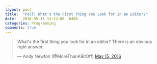 ```yaml
---
layout: post
title:  "Poll: What's the First Thing You Look for in an Editor?"
date:   2016-05-15 13:22:06 -0400
categories: Programming
comments: true
---
```

<blockquote class="twitter-tweet" data-lang="en"><p lang="en" dir="ltr">What&#39;s the first thing you look for in an editor? There is an obvious right answer.</p>&mdash; Andy Newton (@MoreThanABitOff) <a href="https://twitter.com/MoreThanABitOff/status/731907372587843584">May 15, 2016</a></blockquote> <script async src="//platform.twitter.com/widgets.js" charset="utf-8"></script>
